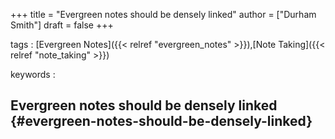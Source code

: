 +++
title = "Evergreen notes should be densely linked"
author = ["Durham Smith"]
draft = false
+++

tags
: [Evergreen Notes]({{< relref "evergreen_notes" >}}),[Note Taking]({{< relref "note_taking" >}})

keywords
:


## Evergreen notes should be densely linked {#evergreen-notes-should-be-densely-linked}
